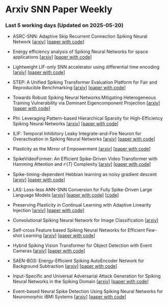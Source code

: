 # Arxiv SNN Paper Weekly


 ### **Last 5 working days (Updated on 2025-05-20)** 


- ASRC-SNN: Adaptive Skip Recurrent Connection Spiking Neural Network [[arxiv](https://arxiv.org/abs/2505.11455)] [[paper with code](https://paperswithcode.com/paper/2505-11455)]

- Energy efficiency analysis of Spiking Neural Networks for space applications [[arxiv](https://arxiv.org/abs/2505.11418)] [[paper with code](https://paperswithcode.com/paper/2505-11418)]

- Lightweight LIF-only SNN accelerator using differential time encoding [[arxiv](https://arxiv.org/abs/2505.11252)] [[paper with code](https://paperswithcode.com/paper/2505-11252)]

- STEP: A Unified Spiking Transformer Evaluation Platform for Fair and Reproducible Benchmarking [[arxiv](https://arxiv.org/abs/2505.11151)] [[paper with code](https://paperswithcode.com/paper/2505-11151)]

- Towards Robust Spiking Neural Networks:Mitigating Heterogeneous Training Vulnerability via Dominant Eigencomponent Projection [[arxiv](https://arxiv.org/abs/2505.11134)] [[paper with code](https://paperswithcode.com/paper/2505-11134)]

- Phi: Leveraging Pattern-based Hierarchical Sparsity for High-Efficiency Spiking Neural Networks [[arxiv](https://arxiv.org/abs/2505.10909)] [[paper with code](https://paperswithcode.com/paper/phi-leveraging-pattern-based-hierarchical)]

- ILIF: Temporal Inhibitory Leaky Integrate-and-Fire Neuron for Overactivation in Spiking Neural Networks [[arxiv](https://arxiv.org/abs/2505.10371)] [[paper with code](https://paperswithcode.com/paper/ilif-temporal-inhibitory-leaky-integrate-and)]

- Plasticity as the Mirror of Empowerment [[arxiv](https://arxiv.org/abs/2505.10361)] [[paper with code](https://paperswithcode.com/paper/plasticity-as-the-mirror-of-empowerment)]

- SpikeVideoFormer: An Efficient Spike-Driven Video Transformer with Hamming Attention and $\mathcal{O}(T)$ Complexity [[arxiv](https://arxiv.org/abs/2505.10352)] [[paper with code](https://paperswithcode.com/paper/spikevideoformer-an-efficient-spike-driven)]

- Spike-timing-dependent Hebbian learning as noisy gradient descent [[arxiv](https://arxiv.org/abs/2505.10272)] [[paper with code](https://paperswithcode.com/paper/spike-timing-dependent-hebbian-learning-as)]

- LAS: Loss-less ANN-SNN Conversion for Fully Spike-Driven Large Language Models [[arxiv](https://arxiv.org/abs/2505.09659)] [[paper with code](https://paperswithcode.com/paper/las-loss-less-ann-snn-conversion-for-fully)] [[code](https://github.com/lc783/las)]

- Preserving Plasticity in Continual Learning with Adaptive Linearity Injection [[arxiv](https://arxiv.org/abs/2505.09486)] [[paper with code](https://paperswithcode.com/paper/preserving-plasticity-in-continual-learning)]

- Convolutional Spiking Neural Network for Image Classification [[arxiv](https://arxiv.org/abs/2505.08514)]

- Self-cross Feature based Spiking Neural Networks for Efficient Few-shot Learning [[arxiv](https://arxiv.org/abs/2505.07921)] [[paper with code](https://paperswithcode.com/paper/self-cross-feature-based-spiking-neural)]

- Hybrid Spiking Vision Transformer for Object Detection with Event Cameras [[arxiv](https://arxiv.org/abs/2505.07715)] [[paper with code](https://paperswithcode.com/paper/hybrid-spiking-vision-transformer-for-object)]

- SAEN-BGS: Energy-Efficient Spiking AutoEncoder Network for Background Subtraction [[arxiv](https://arxiv.org/abs/2505.07336)] [[paper with code](https://paperswithcode.com/paper/saen-bgs-energy-efficient-spiking-autoencoder)]

- Input-Specific and Universal Adversarial Attack Generation for Spiking Neural Networks in the Spiking Domain [[arxiv](https://arxiv.org/abs/2505.06299)] [[paper with code](https://paperswithcode.com/paper/input-specific-and-universal-adversarial)]

- Event-based Neural Spike Detection Using Spiking Neural Networks for Neuromorphic iBMI Systems [[arxiv](https://arxiv.org/abs/2505.06544)] [[paper with code](https://paperswithcode.com/paper/event-based-neural-spike-detection-using)]

